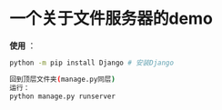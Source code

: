 # 一个关于文件服务器的demo

__使用__ ：

```bash
python -m pip install Django # 安装Django

回到顶层文件夹(manage.py同层)
运行：
python manage.py runserver
```
